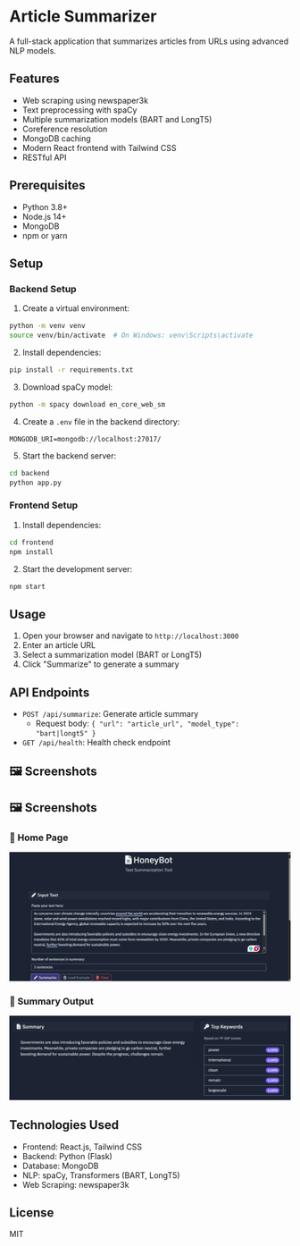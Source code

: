 # Article Summarizer

A full-stack application that summarizes articles from URLs using advanced NLP models.

## Features

- Web scraping using newspaper3k
- Text preprocessing with spaCy
- Multiple summarization models (BART and LongT5)
- Coreference resolution
- MongoDB caching
- Modern React frontend with Tailwind CSS
- RESTful API

## Prerequisites

- Python 3.8+
- Node.js 14+
- MongoDB
- npm or yarn

## Setup

### Backend Setup

1. Create a virtual environment:
```bash
python -m venv venv
source venv/bin/activate  # On Windows: venv\Scripts\activate
```

2. Install dependencies:
```bash
pip install -r requirements.txt
```

3. Download spaCy model:
```bash
python -m spacy download en_core_web_sm
```

4. Create a `.env` file in the backend directory:
```
MONGODB_URI=mongodb://localhost:27017/
```

5. Start the backend server:
```bash
cd backend
python app.py
```

### Frontend Setup

1. Install dependencies:
```bash
cd frontend
npm install
```

2. Start the development server:
```bash
npm start
```

## Usage

1. Open your browser and navigate to `http://localhost:3000`
2. Enter an article URL
3. Select a summarization model (BART or LongT5)
4. Click "Summarize" to generate a summary

## API Endpoints

- `POST /api/summarize`: Generate article summary
  - Request body: `{ "url": "article_url", "model_type": "bart|longt5" }`
- `GET /api/health`: Health check endpoint

## 🖼️ Screenshots

## 🖼️ Screenshots

### 🔹 Home Page
![Home Page](static/images/ss-1.jpg)

### 🔹 Summary Output
![Summary Output](static/images/ss-2.jpg)



## Technologies Used

- Frontend: React.js, Tailwind CSS
- Backend: Python (Flask)
- Database: MongoDB
- NLP: spaCy, Transformers (BART, LongT5)
- Web Scraping: newspaper3k

## License

MIT 
